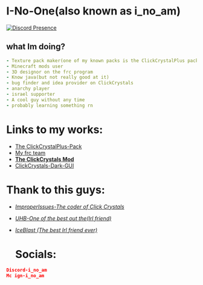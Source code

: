 # I-No-One(also known as i_no_am)
[![Discord Presence](https://lanyard.cnrad.dev/api/1051897115447660697?bg=007519&showDisplayName=true&borderRadius=55px&idleMessage=Support%20Israel!&theme=dark&hideTimestamp=true)](https://discord.com/users/1051897115447660697)

## what Im doing?
```yml
- Texture pack maker(one of my known packs is the ClickCrystalPlus pack)
- Minecraft mods user
- 3D designor on the frc program
- Know java(but not really good at it)
- bug finder and idea provider on ClickCrystals
- anarchy player
- israel supporter
- A cool guy without any time
- probably learning something rn
```
# Links to my works:
- [The ClickCrystalPlus-Pack](https://modrinth.com/resourcepack/clickcrystalplus-pack)
- [My frc team](https://excaliburfrc.github.io/)
- [**The ClickCrystals Mod**](https://github.com/ItziSpyder/ClickCrystals)
- [ClickCrystals-Dark-GUI](https://github.com/I-No-oNe/ClickCrystals-Dark-GUI)
# Thank to this guys:
-  [*ImproperIssues-The coder of Click Crystals*](https://github.com/ItziSpyder)
- [*UHB-One of the best out the(Irl friend)*](https://github.com/hb217)
- [*IceBlast (The best Irl friend ever)*](https://discord.com/users/918580693360050206)
  
  # Socials:
```json
Discord-i_no_am
Mc ign-i_no_am
```  



